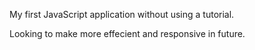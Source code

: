 My first JavaScript application without using a tutorial. 

Looking to make more effecient and responsive in future.
